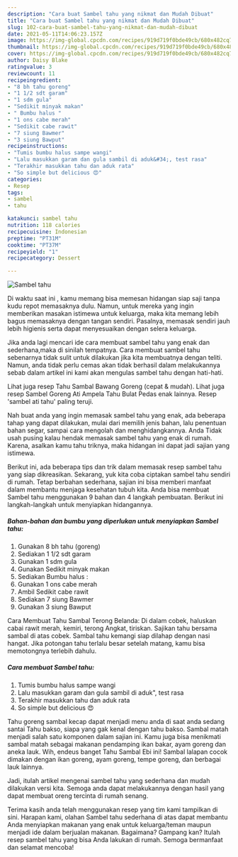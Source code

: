 ```yaml
---
description: "Cara buat Sambel tahu yang nikmat dan Mudah Dibuat"
title: "Cara buat Sambel tahu yang nikmat dan Mudah Dibuat"
slug: 102-cara-buat-sambel-tahu-yang-nikmat-dan-mudah-dibuat
date: 2021-05-11T14:06:23.157Z
image: https://img-global.cpcdn.com/recipes/919d719f0bde49cb/680x482cq70/sambel-tahu-foto-resep-utama.jpg
thumbnail: https://img-global.cpcdn.com/recipes/919d719f0bde49cb/680x482cq70/sambel-tahu-foto-resep-utama.jpg
cover: https://img-global.cpcdn.com/recipes/919d719f0bde49cb/680x482cq70/sambel-tahu-foto-resep-utama.jpg
author: Daisy Blake
ratingvalue: 3
reviewcount: 11
recipeingredient:
- "8 bh tahu goreng"
- "1 1/2 sdt garam"
- "1 sdm gula"
- "Sedikit minyak makan"
- " Bumbu halus "
- "1 ons cabe merah"
- "Sedikit cabe rawit"
- "7 siung Bawmer"
- "3 siung Bawput"
recipeinstructions:
- "Tumis bumbu halus sampe wangi"
- "Lalu masukkan garam dan gula sambil di aduk&#34;, test rasa"
- "Terakhir masukkan tahu dan aduk rata"
- "So simple but delicious 😍"
categories:
- Resep
tags:
- sambel
- tahu

katakunci: sambel tahu 
nutrition: 118 calories
recipecuisine: Indonesian
preptime: "PT31M"
cooktime: "PT37M"
recipeyield: "1"
recipecategory: Dessert

---
```



![Sambel tahu](https://img-global.cpcdn.com/recipes/919d719f0bde49cb/680x482cq70/sambel-tahu-foto-resep-utama.jpg)

Di waktu  saat ini , kamu memang bisa memesan hidangan siap saji tanpa kudu repot memasaknya dulu. Namun, untuk mereka yang ingin memberikan masakan istimewa untuk keluarga, maka kita memang lebih bagus memasaknya dengan tangan sendiri. Pasalnya, memasak sendiri jauh lebih higienis serta dapat menyesuaikan dengan selera keluarga.

Jika anda lagi mencari ide cara membuat sambel tahu yang enak dan sederhana,maka di sinilah tempatnya. Cara membuat sambel tahu  sebenarnya tidak sulit untuk dilakukan jika kita membuatnya dengan teliti. Namun, anda tidak perlu cemas akan tidak berhasil dalam melakukannya 
sebab dalam artikel ini kami akan mengulas sambel tahu dengan hati-hati.  

Lihat juga resep Tahu Sambal Bawang Goreng (cepat &amp; mudah). Lihat juga resep Sambel Goreng Ati Ampela Tahu Bulat Pedas enak lainnya. Resep &#39;sambel ati tahu&#39; paling teruji.

Nah buat anda yang ingin memasak sambel tahu yang enak, ada beberapa tahap yang dapat dilakukan, mulai dari memilih jenis bahan, lalu penentuan bahan segar, sampai cara mengolah dan menghidangkannya. Anda Tidak usah pusing kalau hendak memasak sambel tahu yang enak di rumah. Karena, asalkan kamu  tahu triknya, maka hidangan ini dapat jadi sajian yang istimewa.

Berikut ini, ada beberapa tips dan trik dalam memasak resep sambel tahu yang siap dikreasikan. Sekarang, yuk kita coba ciptakan sambel tahu sendiri di rumah. Tetap berbahan sederhana, sajian ini bisa memberi manfaat dalam membantu menjaga kesehatan tubuh kita. Anda bisa membuat Sambel tahu menggunakan 9 bahan dan 4 langkah pembuatan. Berikut ini langkah-langkah untuk menyiapkan hidangannya.

<!--inarticleads1-->

##### Bahan-bahan dan bumbu yang diperlukan untuk menyiapkan Sambel tahu:

1. Gunakan 8 bh tahu (goreng)
1. Sediakan 1 1/2 sdt garam
1. Gunakan 1 sdm gula
1. Gunakan Sedikit minyak makan
1. Sediakan  Bumbu halus :
1. Gunakan 1 ons cabe merah
1. Ambil Sedikit cabe rawit
1. Sediakan 7 siung Bawmer
1. Gunakan 3 siung Bawput


Cara Membuat Tahu Sambal Terong Belanda: Di dalam cobek, haluskan cabai rawit merah, kemiri, terong Angkat, tiriskan. Sajikan tahu bersama sambal di atas cobek. Sambal tahu kemangi siap dilahap dengan nasi hangat. Jika potongan tahu terlalu besar setelah matang, kamu bisa memotongnya terlebih dahulu. 

<!--inarticleads2-->

##### Cara membuat Sambel tahu:

1. Tumis bumbu halus sampe wangi
1. Lalu masukkan garam dan gula sambil di aduk&#34;, test rasa
1. Terakhir masukkan tahu dan aduk rata
1. So simple but delicious 😍


Tahu goreng sambal kecap dapat menjadi menu anda di saat anda sedang santai Tahu bakso, siapa yang gak kenal dengan tahu bakso. Sambal matah menjadi salah satu komponen dalam sajian ini. Kamu juga bisa menikmati sambal matah sebagai makanan pendamping ikan bakar, ayam goreng dan aneka lauk. Wih, endeus banget Tahu Sambal Ebi ini! Sambal lalapan cocok dimakan dengan ikan goreng, ayam goreng, tempe goreng, dan berbagai lauk lainnya. 

Jadi, itulah artikel mengenai  sambel tahu  yang sederhana dan mudah dilakukan versi kita. Semoga anda dapat melakukannya dengan hasil yang dapat membuat oreng tercinta di rumah senang. 

Terima kasih anda telah menggunakan resep yang tim kami tampilkan di sini. Harapan kami, olahan  Sambel tahu sederhana di atas dapat membantu Anda menyiapkan makanan yang enak untuk keluarga/teman maupun menjadi ide dalam berjualan makanan. Bagaimana? Gampang kan? Itulah resep sambel tahu yang bisa Anda lakukan di rumah. Semoga bermanfaat dan selamat mencoba!

